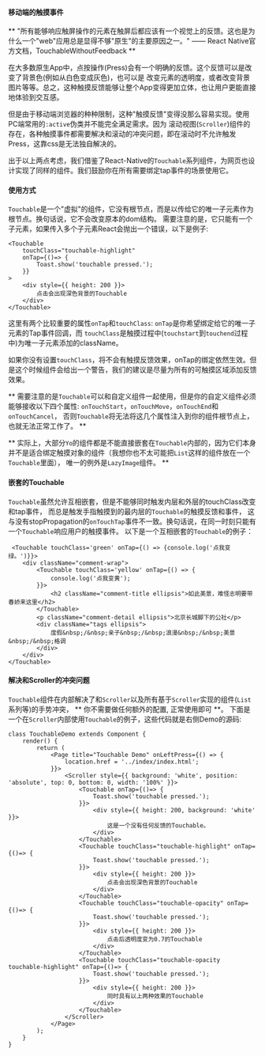 #### 移动端的触摸事件

** "所有能够响应触屏操作的元素在触屏后都应该有一个视觉上的反馈。这也是为什么一个"web"应用总是显得不够"原生"的主要原因之一。"
—— React Native官方文档，TouchableWithoutFeedback **

在大多数原生App中，点按操作(Press)会有一个明确的反馈。这个反馈可以是改变了背景色(例如从白色变成灰色)，也可以是
改变元素的透明度，或者改变背景图片等等。总之，这种触摸反馈能够让整个App变得更加立体，也让用户更能直接地体验到交互感。

但是由于移动端浏览器的种种限制，这种"触摸反馈"变得没那么容易实现。使用PC端常用的`:active`伪类并不能完全满足需求。因为
滚动视图(`Scroller`)组件的存在，各种触摸事件都需要解决和滚动的冲突问题，即在滚动时不允许触发Press，这靠css是无法独自解决的。

出于以上两点考虑，我们借鉴了React-Native的`Touchable`系列组件，为网页也设计实现了同样的组件。我们鼓励你在所有需要绑定tap事件的场景使用它。

#### 使用方式

`Touchable`是一个"虚拟"的组件，它没有根节点，而是以传给它的唯一子元素作为根节点。换句话说，它不会改变原本的dom结构。
需要注意的是，它只能有一个子元素，如果传入多个子元素React会抛出一个错误，以下是例子:

```
<Touchable
    touchClass="touchable-highlight"
    onTap={()=> {
        Toast.show('touchable pressed.');
    }}
>
    <div style={{ height: 200 }}>
        点击会出现深色背景的Touchable
    </div>
</Touchable>
```

这里有两个比较重要的属性`onTap`和`touchClass`: `onTap`是你希望绑定给它的唯一子元素的Tap事件回调，而
`touchClass`是触摸过程中(`touchstart`到`touchend`过程中)为唯一子元素添加的className。

如果你没有设置`touchClass`，将不会有触摸反馈效果，onTap的绑定依然生效。但是这个时候组件会给出一个警告，我们的建议是尽量为所有的可触摸区域添加反馈效果。

** 需要注意的是`Touchable`可以和自定义组件一起使用，但是你的自定义组件必须能够接收以下四个属性: `onTouchStart`，`onTouchMove`，`onTouchEnd`和`onTouchCancel`，
否则`Touchable`将无法将这几个属性注入到你的组件根节点上，也就无法正常工作了。 **

** 实际上，大部分`Yo`的组件都是不能直接嵌套在`Touchable`内部的，因为它们本身并不是适合绑定触摸对象的组件（我想你也不太可能把`List`这样的组件放在一个`Touchable`里面），
唯一的例外是`LazyImage`组件。 **

#### 嵌套的Touchable

`Touchable`虽然允许互相嵌套，但是不能够同时触发内层和外层的touchClass改变和tap事件，
而总是触发手指触摸到的最内层的`Touchable`的触摸反馈和事件，
这与没有stopPropagation的`onTouchTap`事件不一致。换句话说，在同一时刻只能有一个`Touchable`响应用户的触摸事件。
以下是一个互相嵌套的`Touchable`的例子：

```
 <Touchable touchClass='green' onTap={() => {console.log('点我变绿。')}}>
    <div className="comment-wrap">
        <Touchable touchClass='yellow' onTap={() => {
            console.log('点我变黄');
        }}>
            <h2 className="comment-title ellipsis">如此美景，难怪志明要带春娇来这里</h2>
        </Touchable>
        <p className="comment-detail ellipsis">北京长城脚下的公社</p>
        <div className="tags ellipsis">
            度假&nbsp;/&nbsp;亲子&nbsp;/&nbsp;浪漫&nbsp;/&nbsp;美景&nbsp;/&nbsp;格调
        </div>
    </div>
</Touchable>
```

#### 解决和Scroller的冲突问题

`Touchable`组件在内部解决了和`Scroller`以及所有基于`Scroller`实现的组件(`List`系列等)的手势冲突，
** 你不需要做任何额外的配置, 正常使用即可 **。
下面是一个在`Scroller`内部使用`Touchable`的例子，这些代码就是右侧Demo的源码:

```
class TouchableDemo extends Component {
    render() {
        return (
            <Page title="Touchable Demo" onLeftPress={() => {
                location.href = '../index/index.html';
            }}>
                <Scroller style={{ background: 'white', position: 'absolute', top: 0, bottom: 0, width: '100%' }}>
                    <Touchable onTap={()=> {
                        Toast.show('touchable pressed.');
                    }}>
                        <div style={{ height: 200, background: 'white' }}>
                            这是一个没有任何反馈的Touchable。
                        </div>
                    </Touchable>
                    <Touchable touchClass="touchable-highlight" onTap={()=> {
                        Toast.show('touchable pressed.');
                    }}>
                        <div style={{ height: 200 }}>
                            点击会出现深色背景的Touchable
                        </div>
                    </Touchable>
                    <Touchable touchClass="touchable-opacity" onTap={()=> {
                        Toast.show('touchable pressed.');
                    }}>
                        <div style={{ height: 200 }}>
                            点击后透明度变为0.7的Touchable
                        </div>
                    </Touchable>
                    <Touchable touchClass="touchable-opacity touchable-highlight" onTap={()=> {
                        Toast.show('touchable pressed.');
                    }}>
                        <div style={{ height: 200 }}>
                            同时具有以上两种效果的Touchable
                        </div>
                    </Touchable>
                </Scroller>
            </Page>
        );
    }
}
```